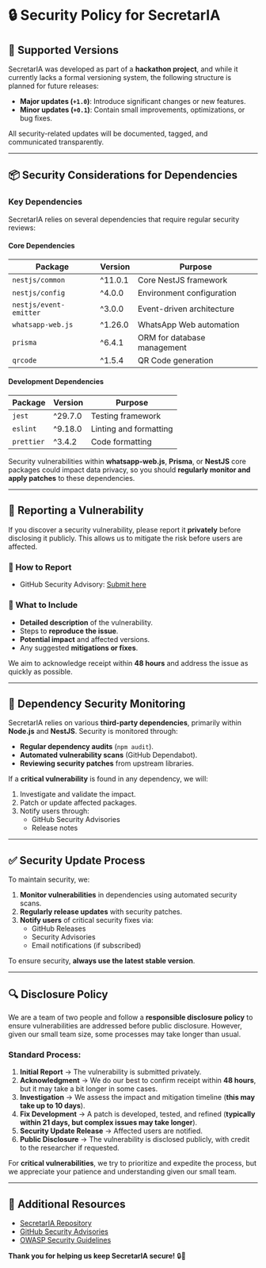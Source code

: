 # 🔒 Security Policy for SecretarIA

## 🚀 Supported Versions

SecretarIA was developed as part of a **hackathon project**, and while it currently lacks a formal versioning system, the following structure is planned for future releases:

- **Major updates (`+1.0`)**: Introduce significant changes or new features.
- **Minor updates (`+0.1`)**: Contain small improvements, optimizations, or bug fixes.

All security-related updates will be documented, tagged, and communicated transparently.

---


## 📦 Security Considerations for Dependencies

### **Key Dependencies**
SecretarIA relies on several dependencies that require regular security reviews:

#### **Core Dependencies**
| Package                 | Version  | Purpose |
|-------------------------|---------|---------|
| `nestjs/common`         | ^11.0.1 | Core NestJS framework |
| `nestjs/config`         | ^4.0.0  | Environment configuration |
| `nestjs/event-emitter`  | ^3.0.0  | Event-driven architecture |
| `whatsapp-web.js`       | ^1.26.0 | WhatsApp Web automation |
| `prisma`               | ^6.4.1  | ORM for database management |
| `qrcode`               | ^1.5.4  | QR Code generation |

#### **Development Dependencies**
| Package                | Version  | Purpose |
|------------------------|---------|---------|
| `jest`                | ^29.7.0 | Testing framework |
| `eslint`              | ^9.18.0 | Linting and formatting |
| `prettier`            | ^3.4.2  | Code formatting |

Security vulnerabilities within **whatsapp-web.js**, **Prisma**, or **NestJS** core packages could impact data privacy, so you should **regularly monitor and apply patches** to these dependencies.


---

## 📢 Reporting a Vulnerability

If you discover a security vulnerability, please report it **privately** before disclosing it publicly. This allows us to mitigate the risk before users are affected.

### 🔹 How to Report
- GitHub Security Advisory: [Submit here](https://github.com/pablosancal/SecretarIA/security/advisories)

### 🔹 What to Include
- **Detailed description** of the vulnerability.
- Steps to **reproduce the issue**.
- **Potential impact** and affected versions.
- Any suggested **mitigations or fixes**.

We aim to acknowledge receipt within **48 hours** and address the issue as quickly as possible.

---

## 🔄 Dependency Security Monitoring

SecretarIA relies on various **third-party dependencies**, primarily within **Node.js** and **NestJS**. Security is monitored through:

- **Regular dependency audits** (`npm audit`).
- **Automated vulnerability scans** (GitHub Dependabot).
- **Reviewing security patches** from upstream libraries.

If a **critical vulnerability** is found in any dependency, we will:
1. Investigate and validate the impact.
2. Patch or update affected packages.
3. Notify users through:
   - GitHub Security Advisories
   - Release notes

---

## ✅ Security Update Process

To maintain security, we:
1. **Monitor vulnerabilities** in dependencies using automated security scans.
2. **Regularly release updates** with security patches.
3. **Notify users** of critical security fixes via:
   - GitHub Releases
   - Security Advisories
   - Email notifications (if subscribed)

To ensure security, **always use the latest stable version**.

---

## 🔍 Disclosure Policy  

We are a team of two people and follow a **responsible disclosure policy** to ensure vulnerabilities are addressed before public disclosure. However, given our small team size, some processes may take longer than usual.  

### Standard Process:  

1. **Initial Report** → The vulnerability is submitted privately.  
2. **Acknowledgment** → We do our best to confirm receipt within **48 hours**, but it may take a bit longer in some cases.  
3. **Investigation** → We assess the impact and mitigation timeline (**this may take up to 10 days**).  
4. **Fix Development** → A patch is developed, tested, and refined (**typically within 21 days, but complex issues may take longer**).  
5. **Security Update Release** → Affected users are notified.  
6. **Public Disclosure** → The vulnerability is disclosed publicly, with credit to the researcher if requested.  

For **critical vulnerabilities**, we try to prioritize and expedite the process, but we appreciate your patience and understanding given our small team.  


---

## 📌 Additional Resources
- [SecretarIA Repository](https://github.com/pablosancal/SecretarIA)
- [GitHub Security Advisories](https://github.com/pablosancal/SecretarIA/security/advisories)
- [OWASP Security Guidelines](https://owasp.org/)

**Thank you for helping us keep SecretarIA secure!** 🔒🚀

